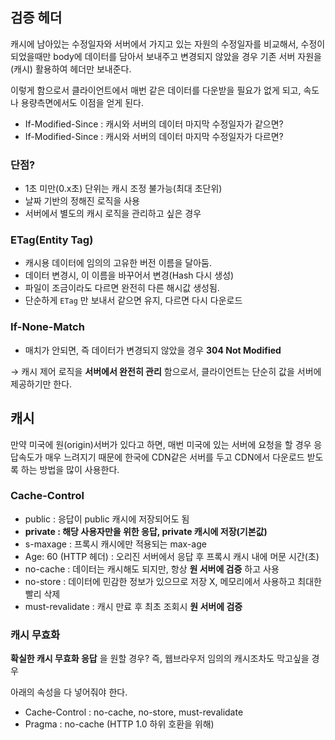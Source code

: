 ## 검증 헤더

캐시에 남아있는 수정일자와 서버에서 가지고 있는 자원의 수정일자를 비교해서, 수정이 되었을때만 body에 데이터를 담아서 보내주고 변경되지 않았을 경우 기존 서버 자원을 (캐시) 활용하여 헤더만 보내준다.

이렇게 함으로서 클라이언트에서 매번 같은 데이터를 다운받을 필요가 없게 되고, 속도나 용량측면에서도 이점을 얻게 된다.

- If-Modified-Since : 캐시와 서버의 데이터 마지막 수정일자가 같으면?
- If-Modified-Since : 캐시와 서버의 데이터 마지막 수정일자가 다르면?

### 단점?

- 1초 미만(0.x초) 단위는 캐시 조정 불가능(최대 초단위)
- 날짜 기반의 정해진 로직을 사용
- 서버에서 별도의 캐시 로직을 관리하고 싶은 경우

### ETag(Entity Tag)

- 캐시용 데이터에 임의의 고유한 버전 이름을 달아둠.
- 데이터 변경시, 이 이름을 바꾸어서 변경(Hash 다시 생성)
- 파일이 조금이라도 다르면 완전히 다른 해시값 생성됨.
- 단순하게 `ETag` 만 보내서 같으면 유지, 다르면 다시 다운로드

### If-None-Match

- 매치가 안되면, 즉 데이터가 변경되지 않았을 경우 **304 Not Modified**

→ 캐시 제어 로직을 **서버에서 완전히 관리** 함으로서, 클라이언트는 단순히 값을 서버에 제공하기만 한다.

## 캐시

만약 미국에 원(origin)서버가 있다고 하면, 매번 미국에 있는 서버에 요청을 할 경우 응답속도가 매우 느려지기 때문에 한국에 CDN같은 서버를 두고 CDN에서 다운로드 받도록 하는 방법을 많이 사용한다.

### Cache-Control

- public : 응답이 public 캐시에 저장되어도 됨
- **private : 해당 사용자만을 위한 응답, private 캐시에 저장(기본값)**
- s-maxage : 프록시 캐시에만 적용되는 max-age
- Age: 60 (HTTP 헤더) : 오리진 서버에서 응답 후 프록시 캐시 내에 머문 시간(초)
- no-cache : 데이터는 캐시해도 되지만, 항상 **원 서버에 검증** 하고 사용
- no-store : 데이터에 민감한 정보가 있으므로 저장 X, 메모리에서 사용하고 최대한 빨리 삭제
- must-revalidate : 캐시 만료 후 최초 조회시 **원 서버에 검증**

### 캐시 무효화

**확실한 캐시 무효화 응답** 을 원할 경우? 즉, 웹브라우저 임의의 캐시조차도 막고싶을 경우

아래의 속성을 다 넣어줘야 한다.

- Cache-Control : no-cache, no-store, must-revalidate
- Pragma : no-cache (HTTP 1.0 하위 호환을 위해)
